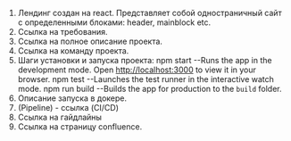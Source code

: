 1. Лендинг создан на react. Представляет собой одностраничный сайт с определенными блоками: header, mainblock etc.
2. Ссылка на требования.
3. Ссылка на полное описание проекта.
4. Ссылка на команду проекта.
5. Шаги установки и запуска проекта:
npm start
--Runs the app in the development mode.
Open [http://localhost:3000](http://localhost:3000) to view it in your browser.
npm test
--Launches the test runner in the interactive watch mode.
npm run build
--Builds the app for production to the `build` folder.
6. Описание запуска в докере.
7. (Pipeline) - ссылка (CI/CD)
8. Ссылка на гайдлайны
9. Ссылка на страницу confluence.
